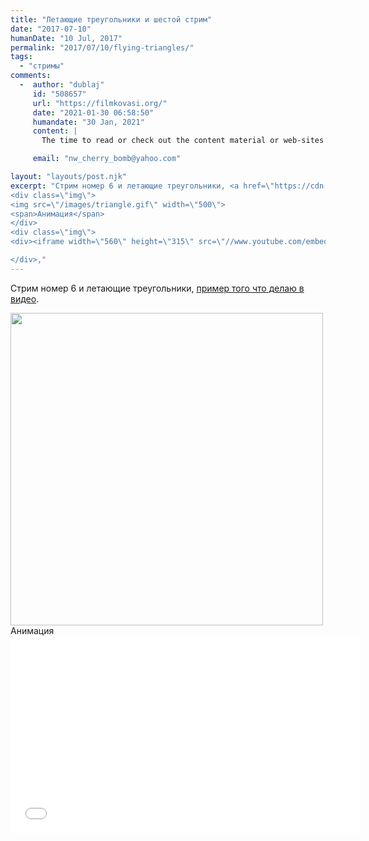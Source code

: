 ```yaml
---
title: "Летающие треугольники и шестой стрим"
date: "2017-07-10"
humanDate: "10 Jul, 2017"
permalink: "2017/07/10/flying-triangles/"
tags: 
  - "стримы"
comments: 
  -  author: "dublaj"
     id: "508657"
     url: "https://filmkovasi.org/"
     date: "2021-01-30 06:58:50"
     humandate: "30 Jan, 2021"
     content: | 
       The time to read or check out the content material or web-sites we have linked to beneath. Luci Humfried Ardelle

     email: "nw_cherry_bomb@yahoo.com"

layout: "layouts/post.njk"
excerpt: "Стрим номер 6 и летающие треугольники, <a href=\"https://cdn.rawgit.com/akella/MovingTriangles/ef80b643/build/page.html\">пример того что делаю в видео</a>. 
<div class=\"img\">
<img src=\"/images/triangle.gif\" width=\"500\">
<span>Анимация</span>
</div>
<div class=\"img\">
<div><iframe width=\"560\" height=\"315\" src=\"//www.youtube.com/embed/LNSvO-jJhKg\" frameborder=\"0\" allowfullscreen></iframe></div>

</div>,"
---
```


Стрим номер 6 и летающие треугольники, <a href="https://cdn.rawgit.com/akella/MovingTriangles/ef80b643/build/page.html">пример того что делаю в видео</a>. 
<div class="img">
<img src="/images/triangle.gif" width="500">
<span>Анимация</span>
</div>
<div class="img">
<div><iframe width="560" height="315" src="//www.youtube.com/embed/LNSvO-jJhKg" frameborder="0" allowfullscreen></iframe></div>

</div>
